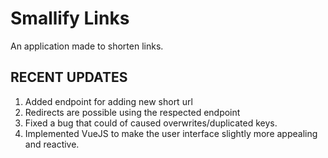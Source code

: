 # Smallify Links

An application made to shorten links.


## RECENT UPDATES
1. Added endpoint for adding new short url
2. Redirects are possible using the respected endpoint
3. Fixed a bug that could of caused overwrites/duplicated keys. 
4. Implemented VueJS to make the user interface slightly more appealing and reactive.